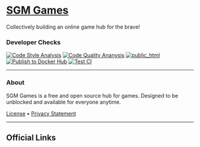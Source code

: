 # [SGM Games](https://sgmgames.github.io/)
Collectively building an online game hub for the brave!

### Developer Checks
[![Code Style Analysis](https://github.com/SGMGames/sgmgames.github.io/actions/workflows/code-style-analysis.yml/badge.svg)](https://github.com/SGMGames/sgmgames.github.io/actions/workflows/code-style-analysis.yml) [![Code Quality Ananysis](https://github.com/SGMGames/sgmgames.github.io/actions/workflows/code-quality-analysis.yml/badge.svg)](https://github.com/SGMGames/sgmgames.github.io/actions/workflows/code-quality-analysis.yml) [![public_html](https://github.com/SGMGames/sgmgames.github.io/actions/workflows/public-html.yml/badge.svg)](https://github.com/SGMGames/sgmgames.github.io/actions/workflows/public-html.yml) [![Publish to Docker Hub](https://github.com/SGMGames/sgmgames.github.io/actions/workflows/docker.yml/badge.svg)](https://github.com/SGMGames/sgmgames.github.io/actions/workflows/docker.yml) [![Test CI](https://github.com/SGMGames/sgmgames.github.io/actions/workflows/test-ci.yml/badge.svg)](https://github.com/SGMGames/sgmgames.github.io/actions/workflows/test-ci.yml)

---
### About
SGM Games is a free and open source hub for games. Designed to be unblocked and available for everyone anytime.

[License](./LICENSE.md) • [Privacy Statement](./PRIVACY.md)

----
## Official Links
